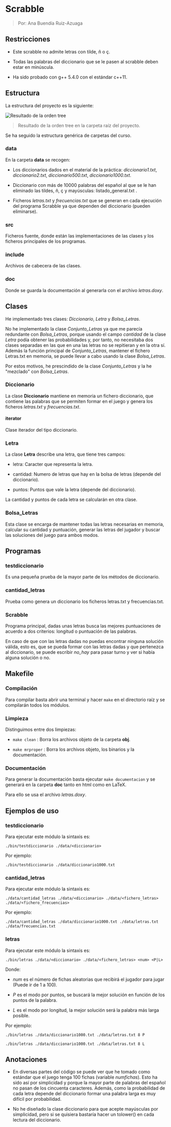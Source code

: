 # Scrabble

> Por: Ana Buendía Ruiz-Azuaga

## Restricciones

- Este scrabble no admite letras con tilde, ñ o ç.

- Todas las palabras del diccionario que se le pasen al scrabble deben estar en minúscula.

- Ha sido probado con g++ 5.4.0 con el estándar c++11.

## Estructura

La estructura del proyecto es la siguiente:

![Resultado de la orden tree](./img/tree.png)

> Resultado de la orden tree en la carpeta raíz del proyecto.

Se ha seguido la estructura genérica de carpetas del curso.

### data

En la carpeta **data** se recogen:

- Los diccionarios dados en el material de la práctica: _diccionario1.txt_, _diccionario2.txt_, _diccionario500.txt_, _diccionario1000.txt_.

- Diccionario con más de 10000 palabras del español al que se le han eliminado las tildes, ñ, ç y mayúsculas: listado_general.txt .

- Ficheros _letras.txt_ y _frecuencias.txt_ que se generan en cada ejecución del programa Scrabble ya que dependen del diccionario (pueden eliminarse).

### src

Ficheros fuente, donde están las implementaciones de las clases y los ficheros principales de los programas.

### include

Archivos de cabecera de las clases.

### doc

Donde se guarda la documentación al generarla con el archivo _letras.doxy_.

## Clases

He implementado tres clases: _Diccionario_, _Letra_ y *Bolsa_Letras*.

No he implementado la clase *Conjunto_Letras* ya que me parecía redundante con *Bolsa_Letras*, porque usando el campo _cantidad_ de la clase _Letra_ podía obtener las probabilidades y, por tanto, no necesitaba dos clases separadas en las que en una las letras no se repitieran y en la otra sí. Además la función principal de *Conjunto_Letras*, mantener el fichero Letras.txt en memoria, se puede llevar a cabo usando la clase *Bolsa_Letras*.

Por estos motivos, he prescindido de la clase *Conjunto_Letras* y la he "mezclado" con *Bolsa_Letras*.

### Diccionario

La clase **Diccionario** mantiene en memoria un fichero diccionario, que contiene las palabras que se permiten formar en el juego y genera los ficheros _letras.txt_ y _frecuencias.txt_.

#### iterator

Clase iterador del tipo diccionario.

### Letra

La clase **Letra** describe una letra, que tiene tres campos:

- letra: Caracter que representa la letra.

- cantidad: Numero de letras que hay en la bolsa de letras (depende del diccionario).

- puntos: Puntos que vale la letra (depende del diccionario).

La cantidad y puntos de cada letra se calcularán en otra clase.

### Bolsa_Letras

Esta clase se encarga de mantener todas las letras necesarias en memoria, calcular su cantidad y puntuación, generar las letras del jugador y buscar las soluciones del juego para ambos modos.

## Programas

### testdiccionario

Es una  pequeña prueba de la mayor parte de los métodos de diccionario.

### cantidad_letras

Prueba como genera un diccionario los ficheros letras.txt y frecuencias.txt.

### Scrabble

Programa principal, dadas unas letras busca las mejores puntuaciones de acuerdo a dos criterios: longitud o puntuación de las palabras.

En caso de que con las letras dadas no puedas encontrar ninguna solución válida, esto es, que se pueda formar con las letras dadas y que pertenezca al diccionario, se puede escribir *no_hay* para pasar turno y ver si había alguna solución o no.

## Makefile

### Compilación

Para compilar basta abrir una terminal y hacer `make` en el directorio raíz y se compilarán todos los módulos.

### Limpieza

Distinguimos entre dos limpiezas:

- `make clean` : Borra los archivos objeto de la carpeta **obj**.

- `make mrproper` : Borra los archivos objeto, los binarios y la documentación.

### Documentación

Para generar la documentación basta ejecutar `make documentacion` y se generará en la carpeta **doc** tanto en html como en LaTeX.

Para ello se usa el archivo *letras.doxy*.

## Ejemplos de uso

### testdiccionario

Para ejecutar este módulo la sintaxis es:

```shell
./bin/testdiccionario ./data/<diccionario>
```

Por ejemplo:

```shell
./bin/testdiccionario ./data/diccionario1000.txt
```

### cantidad_letras

Para ejecutar este módulo la sintaxis es:

```shell
./data/cantidad_letras ./data/<diccionario> ./data/<fichero_letras> ./data/<fichero_frecuencias>
```

Por ejemplo:

```shell
./data/cantidad_letras ./data/diccionario1000.txt ./data/letras.txt ./data/frecuencias.txt
```

### letras

Para ejecutar este módulo la sintaxis es:

```shell
./bin/letras ./data/<diccionario> ./data/<fichero_letras> <num> <P|L>
```

Donde:

- _num_ es el número de fichas aleatorias  que recibirá el jugador para jugar (Puede ir de 1 a 100).

- *P* es el modo por puntos, se buscará la mejor solución en función de los puntos de la palabra.

- *L* es el modo por longitud, la mejor solución será la palabra más larga posible.

Por ejemplo:

```shell
./bin/letras ./data/diccionario1000.txt ./data/letras.txt 8 P
```

```shell
./bin/letras ./data/diccionario1000.txt ./data/letras.txt 8 L
```

## Anotaciones

- En diversas partes del código se puede ver que he tomado como estándar que el juego tenga 100 fichas (variable *numfichas*). Esto ha sido así por simplicidad y porque la mayor parte de palabras del español no pasan de los cincuenta caracteres. Además, como la probabilidad de cada letra depende del diccionario formar una palabra larga es muy difícil por probabilidad.

- No he diseñado la clase diccionario para que acepte mayúsculas por simplicidad, pero si se quisiera bastaría hacer un tolower() en cada lectura del diccionario.


